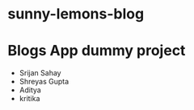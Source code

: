 # sunny-lemons-blog

<h1>Blogs App dummy project</h1>
<ul>
<li>Srijan Sahay </li>
<li>Shreyas Gupta</li>
<li> Aditya</li>
<li>kritika</li>
